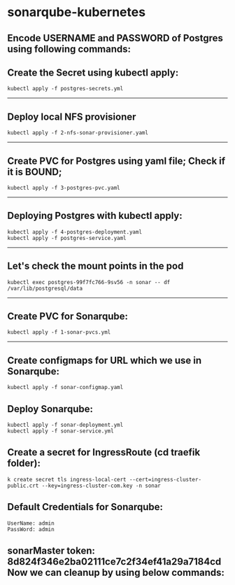 # sonarqube-kubernetes

Encode USERNAME and PASSWORD of Postgres using following commands:
--------
Create the Secret using kubectl apply:
-------
    kubectl apply -f postgres-secrets.yml
-------
Deploy local NFS provisioner
-------
    kubectl apply -f 2-nfs-sonar-provisioner.yaml 
-------
Create PVC for Postgres using yaml file; Check if it is BOUND;
-----
    kubectl apply -f 3-postgres-pvc.yaml
-----------
Deploying Postgres with kubectl apply:
-----------
    kubectl apply -f 4-postgres-deployment.yaml
    kubectl apply -f postgres-service.yaml
----------
Let's check the mount points in the pod
---------
    kubectl exec postgres-99f7fc766-9sv56 -n sonar -- df /var/lib/postgresql/data
-------
Create PVC for Sonarqube:
-------------
    kubectl apply -f 1-sonar-pvcs.yml
-------
Create configmaps for URL which we use in Sonarqube:
-------
    kubectl apply -f sonar-configmap.yaml
Deploy Sonarqube:
-------------
    kubectl apply -f sonar-deployment.yml
    kubectl apply -f sonar-service.yml
Create a secret for IngressRoute (cd traefik folder):
-------
    k create secret tls ingress-local-cert --cert=ingress-cluster-public.crt --key=ingress-cluster-com.key -n sonar


Default Credentials for Sonarqube:
-------
    UserName: admin
    PassWord: admin
sonarMaster token: 8d824f346e2ba02111ce7c2f34ef41a29a7184cd    
Now we can cleanup by using below commands:
--------

